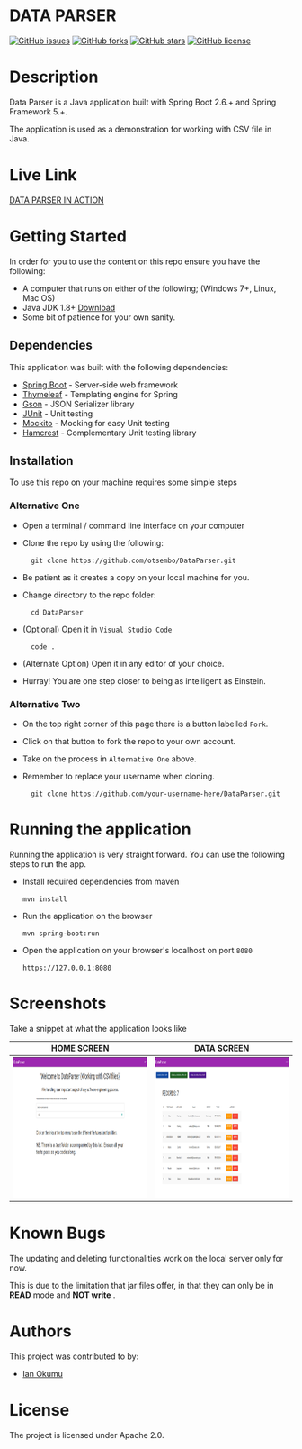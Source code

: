 # DATA PARSER
[![GitHub issues](https://img.shields.io/github/issues/otsembo/DataParser)](https://github.com/otsembo/DataParser/DataParser) [![GitHub forks](https://img.shields.io/github/forks/otsembo/DataParser)](https://github.com/otsembo/DataParser/network) [![GitHub stars](https://img.shields.io/github/stars/otsembo/DataParser)](https://github.com/otsembo/DataParser/stargazers) [![GitHub license](https://img.shields.io/github/license/otsembo/DataParser)](https://github.com/otsembo/DataParser/blob/main/LICENSE)

# Description
Data Parser is a Java application built with Spring Boot 2.6.+ and Spring Framework 5.+.

The application is used as a demonstration for working with CSV file in Java.

# Live Link

[DATA PARSER IN ACTION](https://mysterious-tor-52573.herokuapp.com/)

# Getting Started
In order for you to use the content on this repo ensure you have the following:

- A computer that runs on either of the following; (Windows 7+, Linux, Mac OS)
- Java JDK 1.8+ [Download](https://www.oracle.com/java/technologies/javase/javase8u211-later-archive-downloads.html)
- Some bit of patience for your own sanity.

## Dependencies
This application was built with the following dependencies:

- [Spring Boot](https://spring.io/) - Server-side web framework
- [Thymeleaf](https://www.thymeleaf.org/) - Templating engine for Spring
- [Gson](https://github.com/google/gson) - JSON Serializer library
- [JUnit](https://junit.org/junit5/) - Unit testing
- [Mockito](https://site.mockito.org/) - Mocking for easy Unit testing
- [Hamcrest](http://hamcrest.org/) - Complementary Unit testing library


## Installation

To use this repo on your machine requires some simple steps

### Alternative One

- Open a terminal / command line interface on your computer
- Clone the repo by using the following:

        git clone https://github.com/otsembo/DataParser.git

- Be patient as it creates a copy on your local machine for you.
- Change directory to the repo folder:

        cd DataParser

- (Optional) Open it in ``Visual Studio Code``

        code .

- (Alternate Option) Open it in any editor of your choice.
- Hurray! You are one step closer to being as intelligent as Einstein.

### Alternative Two

- On the top right corner of this page there is a button labelled ``Fork``.
- Click on that button to fork the repo to your own account.
- Take on the process in ``Alternative One`` above.
- Remember to replace your username when cloning.

        git clone https://github.com/your-username-here/DataParser.git

# Running the application

Running the application is very straight forward. You can use the following steps to run the app.

- Install required dependencies from maven

      mvn install
- Run the application on the browser

      mvn spring-boot:run

- Open the application on your browser's localhost on port ``8080``
    
      https://127.0.0.1:8080

# Screenshots

Take a snippet at what the application looks like

| HOME SCREEN                                 | DATA SCREEN                                      |
|---------------------------------------------|--------------------------------------------------|
| <img src="screens/home.png" height="250px"> | <img src="screens/load_data.png" height="250px"> |

# Known Bugs
The updating and deleting functionalities work on the local server only for now. 

This is due to the limitation that jar files offer, in that they can only be in **READ** mode and **NOT write** .

# Authors
This project was contributed to by:
- [Ian Okumu](https://github.com/otsembo/)

# License
The project is licensed under Apache 2.0.